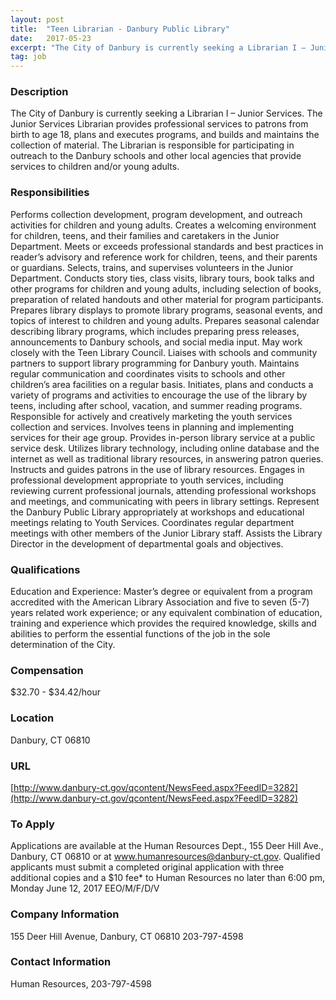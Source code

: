 ```yaml
---
layout: post
title:  "Teen Librarian - Danbury Public Library"
date:   2017-05-23
excerpt: "The City of Danbury is currently seeking a Librarian I – Junior Services. The Junior Services Librarian provides professional services to patrons from birth to age 18, plans and executes programs, and builds and maintains the collection of material. The Librarian is responsible for participating in outreach to the Danbury..."
tag: job
---
```


### Description   

The City of Danbury is currently seeking a Librarian I – Junior Services. The Junior Services Librarian provides professional services to patrons from birth to age 18, plans and executes programs, and builds and maintains the collection of material.  The Librarian is responsible for participating in outreach to the Danbury schools and other local agencies that provide services to children and/or young adults.


### Responsibilities   

Performs collection development, program development, and outreach activities for children and young adults.  Creates a welcoming environment for children, teens, and their families and caretakers in the Junior Department.
Meets or exceeds professional standards and best practices in reader’s advisory and reference work for children, teens, and their parents or guardians.
Selects, trains, and supervises volunteers in the Junior Department.
Conducts story ties, class visits, library tours, book talks and other programs for children and young adults, including selection of books, preparation of related handouts and other material for program participants.
Prepares library displays to promote library programs, seasonal events, and topics of interest to children and young adults.
Prepares seasonal calendar describing library programs, which includes preparing press releases, announcements to Danbury schools, and social media input.
May work closely with the Teen Library Council.
Liaises with schools and community partners to support library programming for Danbury youth. Maintains regular communication and coordinates visits to schools and other children’s area facilities on a regular basis.
Initiates, plans and conducts a variety of programs and activities to encourage the use of the library by teens, including after school, vacation, and summer reading programs.  Responsible for actively and creatively marketing the youth services collection and services. Involves teens in planning and implementing services for their age group.
Provides in-person library service at a public service desk. Utilizes library technology, including online database and the internet as well as traditional library resources, in answering patron queries.  Instructs and guides patrons in the use of library resources. 
Engages in professional development appropriate to youth services, including reviewing current professional journals, attending professional workshops and meetings, and communicating with peers in library settings.  Represent the Danbury Public Library appropriately at workshops and educational meetings relating to Youth Services.
Coordinates regular department meetings with other members of the Junior Library staff.
Assists the Library Director in the development of departmental goals and objectives.


### Qualifications   

Education and Experience: Master’s degree or equivalent from a program accredited with the American Library Association and five to seven (5-7) years related work experience; or any equivalent combination of education, training and experience which provides the required knowledge, skills and abilities to perform the essential functions of the job in the sole determination of the City.


### Compensation   

$32.70 - $34.42/hour


### Location   

Danbury, CT 06810 


### URL   

[http://www.danbury-ct.gov/qcontent/NewsFeed.aspx?FeedID=3282](http://www.danbury-ct.gov/qcontent/NewsFeed.aspx?FeedID=3282)

### To Apply   

Applications are available at the Human Resources Dept., 155 Deer Hill Ave., Danbury, CT  06810 or at www.humanresources@danbury-ct.gov.  Qualified applicants must submit a completed original application with three additional copies and a $10 fee* to Human Resources no later than 6:00 pm, Monday June 12, 2017 EEO/M/F/D/V


### Company Information   

155 Deer Hill Avenue, Danbury, CT 06810 203-797-4598


### Contact Information   

Human Resources, 203-797-4598

